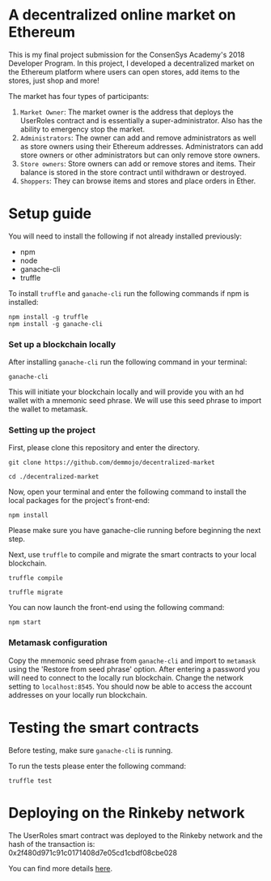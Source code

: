 
# A decentralized online market on Ethereum
This is my final project submission for the ConsenSys Academy's 2018 Developer Program. In this project, I developed a decentralized market on the Ethereum platform where users can open stores, add items to the stores, just shop and more! 

The market has four types of participants:

1. `Market Owner`: The market owner is the address that deploys the UserRoles contract and is essentially a super-administrator. Also has the ability to emergency stop the market. 
2. `Administrators`: The owner can add and remove administrators as well as store owners using their Ethereum addresses. Administrators can add store owners or other administrators but can only remove store owners.
3. `Store owners`: Store owners can add or remove stores and items. Their balance is stored in the store contract until withdrawn or destroyed.  
4. `Shoppers`: They can browse items and stores and place orders in Ether.

# Setup guide

You will need to install the following if not already installed previously:
* npm
* node
* ganache-cli
* truffle

To install `truffle` and `ganache-cli` run the following commands if npm is installed:

```
npm install -g truffle
npm install -g ganache-cli
```
### Set up a blockchain locally
After installing `ganache-cli` run the following command in your terminal:
```
ganache-cli
```
This will initiate your blockchain locally and will provide you with an hd wallet with a mnemonic seed phrase. We will use this seed phrase to import the wallet to metamask.

### Setting up the project

First, please clone this repository and enter the directory.
```
git clone https://github.com/demmojo/decentralized-market
```
```
cd ./decentralized-market
```
Now, open your terminal and enter the following command to install the local packages for the project's front-end:
```
npm install
```
Please make sure you have ganache-clie running before beginning the next step.

Next, use `truffle` to compile and migrate the smart contracts to your local blockchain. 

```
truffle compile
```
```
truffle migrate
```

You can now launch the front-end using the following command:
```
npm start
```

### Metamask configuration

Copy the mnemonic seed phrase from `ganache-cli` and import to `metamask` using the 'Restore from seed phrase' option. After entering a password you will need to connect to the locally run blockchain. Change the network setting to `localhost:8545`. You should now be able to access the account addresses on your locally run blockchain. 

# Testing the smart contracts

Before testing, make sure `ganache-cli` is running.

To run the tests please enter the following command: 
```
truffle test
```

# Deploying on the Rinkeby network

The UserRoles smart contract was deployed to the Rinkeby network and the hash of the transaction is: 0x2f480d971c91c0171408d7e05cd1cbdf08cbe028

You can find more details [here](https://rinkeby.etherscan.io/address/0x2f480d971c91c0171408d7e05cd1cbdf08cbe028).



